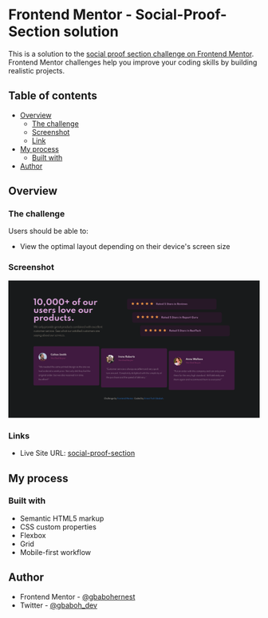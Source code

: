 # Frontend Mentor - Social-Proof-Section solution

This is a solution to the [social proof section challenge on Frontend Mentor](https://www.frontendmentor.io/challenges/social-proof-section). Frontend Mentor challenges help you improve your coding skills by building realistic projects.

## Table of contents

- [Overview](#overview)
  - [The challenge](#the-challenge)
  - [Screenshot](#screenshot)
  - [Link](#link)
- [My process](#my-process)
  - [Built with](#built-with)
- [Author](#author)

## Overview

### The challenge

Users should be able to:

- View the optimal layout depending on their device's screen size

### Screenshot

![](./desktop.png)

### Links

- Live Site URL: [social-proof-section](https://social-section-fem.netlify.app/)

## My process

### Built with

- Semantic HTML5 markup
- CSS custom properties
- Flexbox
- Grid
- Mobile-first workflow

## Author

- Frontend Mentor - [@gbabohernest](https://www.frontendmentor.io/profile/gbabohernest)
- Twitter - [@gbaboh_dev](https://twitter.com/gbaboh_dev)
